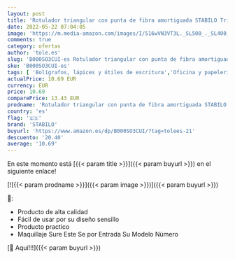 ```yaml
---
layout: post
title: 'Rotulador triangular con punta de fibra amortiguada STABILO Trio Scribbi - Estuche con 8 colores'
date: 2022-05-22 07:04:05
image: 'https://m.media-amazon.com/images/I/516wVN3VT3L._SL500_._SL400_.jpg'
comments: true
category: ofertas
author: 'tole.es'
slug: 'B000SO3CUI-es Rotulador triangular con punta de fibra amortiguada...'
sku: 'B000SO3CUI-es'
tags: [ 'Bolígrafos, lápices y útiles de escritura','Oficina y papelería','Rotuladores y subrayadores','Subrayadores','rotulador','stabilo','🇪🇸', ]
actualPrice: 10.69 EUR
currency: EUR
price: 10.69
comparePrice: 13.43 EUR
prodname: 'Rotulador triangular con punta de fibra amortiguada STABILO Trio Scribbi - Estuche con 8 colores'
country: 'es'
flag: '🇪🇸'
brand: 'STABILO'
buyurl: 'https://www.amazon.es/dp/B000SO3CUI/?tag=tolees-21'
descuento: '20.40'
average: '10.69'
---
```


En este momento está [{{< param title >}}]({{< param buyurl >}}) en el siguiente enlace!

[![{{< param prodname >}}]({{< param image >}})]({{< param buyurl >}})

🔎:

- Producto de alta calidad
- Fácil de usar por su diseño sensillo
- Producto practico
- Maquillaje Sure Este Se por Entrada Su Modelo Número

[🛒 Aquí!!!]({{< param buyurl >}})
